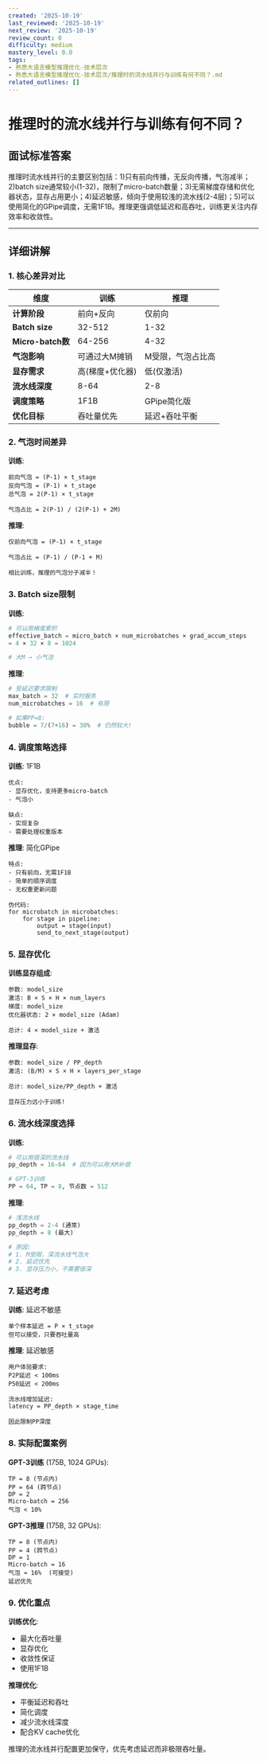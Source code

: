 ```yaml
---
created: '2025-10-19'
last_reviewed: '2025-10-19'
next_review: '2025-10-19'
review_count: 0
difficulty: medium
mastery_level: 0.0
tags:
- 熟悉大语言模型推理优化-技术层次
- 熟悉大语言模型推理优化-技术层次/推理时的流水线并行与训练有何不同？.md
related_outlines: []
---
```


# 推理时的流水线并行与训练有何不同？

## 面试标准答案

推理时流水线并行的主要区别包括：1)只有前向传播，无反向传播，气泡减半；2)batch size通常较小(1-32)，限制了micro-batch数量；3)无需梯度存储和优化器状态，显存占用更小；4)延迟敏感，倾向于使用较浅的流水线(2-4层)；5)可以使用简化的GPipe调度，无需1F1B。推理更强调低延迟和高吞吐，训练更关注内存效率和收敛性。

---

## 详细讲解

### 1. 核心差异对比

| 维度              | 训练            | 推理              |
| ----------------- | --------------- | ----------------- |
| **计算阶段**      | 前向+反向       | 仅前向            |
| **Batch size**    | 32-512          | 1-32              |
| **Micro-batch数** | 64-256          | 4-32              |
| **气泡影响**      | 可通过大M摊销   | M受限，气泡占比高 |
| **显存需求**      | 高(梯度+优化器) | 低(仅激活)        |
| **流水线深度**    | 8-64            | 2-8               |
| **调度策略**      | 1F1B            | GPipe简化版       |
| **优化目标**      | 吞吐量优先      | 延迟+吞吐平衡     |

### 2. 气泡时间差异

**训练**:
```
前向气泡 = (P-1) × t_stage
反向气泡 = (P-1) × t_stage
总气泡 = 2(P-1) × t_stage

气泡占比 = 2(P-1) / (2(P-1) + 2M)
```

**推理**:
```
仅前向气泡 = (P-1) × t_stage

气泡占比 = (P-1) / (P-1 + M)

相比训练，推理的气泡分子减半！
```

### 3. Batch size限制

**训练**:
```python
# 可以用梯度累积
effective_batch = micro_batch × num_microbatches × grad_accum_steps
= 4 × 32 × 8 = 1024

# 大M → 小气泡
```

**推理**:
```python
# 受延迟要求限制
max_batch = 32  # 实时服务
num_microbatches = 16  # 有限

# 如果PP=8:
bubble = 7/(7+16) = 30%  # 仍然较大!
```

### 4. 调度策略选择

**训练**: 1F1B
```
优点:
- 显存优化，支持更多micro-batch
- 气泡小

缺点:
- 实现复杂
- 需要处理权重版本
```

**推理**: 简化GPipe  
```
特点:
- 只有前向，无需1F1B
- 简单的顺序调度
- 无权重更新问题

伪代码:
for microbatch in microbatches:
    for stage in pipeline:
        output = stage(input)
        send_to_next_stage(output)
```

### 5. 显存优化

**训练显存组成**:
```
参数: model_size
激活: B × S × H × num_layers
梯度: model_size
优化器状态: 2 × model_size (Adam)

总计: 4 × model_size + 激活
```

**推理显存**:
```
参数: model_size / PP_depth
激活: (B/M) × S × H × layers_per_stage

总计: model_size/PP_depth + 激活

显存压力远小于训练!
```

### 6. 流水线深度选择

**训练**:
```python
# 可以用很深的流水线
pp_depth = 16-64  # 因为可以用大M补偿

# GPT-3训练
PP = 64, TP = 8, 节点数 = 512
```

**推理**:
```python
# 浅流水线
pp_depth = 2-4 (通常)
pp_depth = 8 (最大)

# 原因:
# 1. M受限，深流水线气泡大
# 2. 延迟优先
# 3. 显存压力小，不需要很深
```

### 7. 延迟考虑

**训练**: 延迟不敏感
```
单个样本延迟 = P × t_stage
但可以接受，只要吞吐量高
```

**推理**: 延迟敏感
```
用户体验要求:
P2P延迟 < 100ms
P50延迟 < 200ms

流水线增加延迟:
latency = PP_depth × stage_time

因此限制PP深度
```

### 8. 实际配置案例

**GPT-3训练** (175B, 1024 GPUs):
```
TP = 8 (节点内)
PP = 64 (跨节点)
DP = 2
Micro-batch = 256
气泡 < 10%
```

**GPT-3推理** (175B, 32 GPUs):
```
TP = 8 (节点内)
PP = 4 (跨节点)
DP = 1
Micro-batch = 16
气泡 ≈ 16%  (可接受)
延迟优先
```

### 9. 优化重点

**训练优化**:
- 最大化吞吐量
- 显存优化
- 收敛性保证
- 使用1F1B

**推理优化**:
- 平衡延迟和吞吐
- 简化调度
- 减少流水线深度
- 配合KV cache优化

推理的流水线并行配置更加保守，优先考虑延迟而非极限吞吐量。

